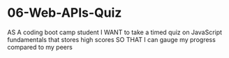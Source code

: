 # 06-Web-APIs-Quiz
AS A coding boot camp student I WANT to take a timed quiz on JavaScript fundamentals that stores high scores SO THAT I can gauge my progress compared to my peers
